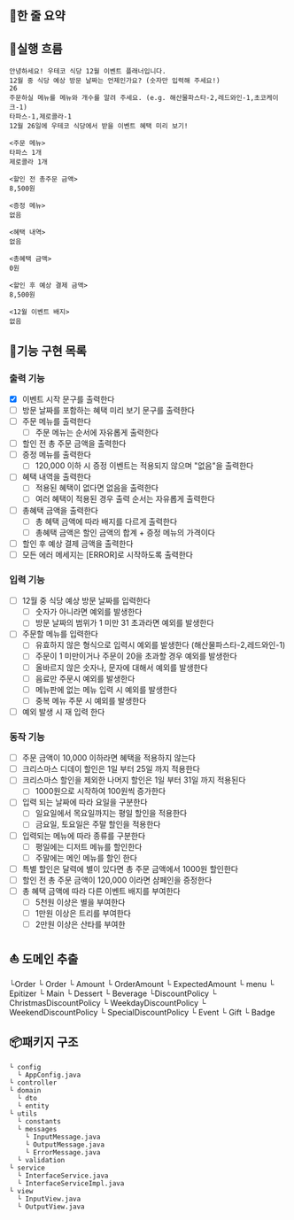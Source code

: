 ## 📮한 줄 요약

## 🚗실행 흐름
```agsl
안녕하세요! 우테코 식당 12월 이벤트 플래너입니다.
12월 중 식당 예상 방문 날짜는 언제인가요? (숫자만 입력해 주세요!)
26 
주문하실 메뉴를 메뉴와 개수를 알려 주세요. (e.g. 해산물파스타-2,레드와인-1,초코케이크-1)
타파스-1,제로콜라-1 
12월 26일에 우테코 식당에서 받을 이벤트 혜택 미리 보기!
 
<주문 메뉴>
타파스 1개
제로콜라 1개

<할인 전 총주문 금액>
8,500원
 
<증정 메뉴>
없음
 
<혜택 내역>
없음
 
<총혜택 금액>
0원
 
<할인 후 예상 결제 금액>
8,500원
 
<12월 이벤트 배지>
없음
```
## 🚀기능 구현 목록
### 출력 기능
- [x] 이벤트 시작 문구를 출력한다
- [ ] 방문 날짜를 포함하는 혜택 미리 보기 문구를 출력한다
- [ ] 주문 메뉴를 출력한다
  - [ ] 주문 메뉴는 순서에 자유롭게 출력한다
- [ ] 할인 전 총 주문 금액을 출력한다
- [ ] 증정 메뉴를 출력한다
  - [ ] 120,000 이하 시 증정 이벤트는 적용되지 않으며 "없음"을 출력한다
- [ ] 혜택 내역을 출력한다
  - [ ] 적용된 혜택이 없다면 없음을 출력한다
  - [ ] 여러 혜택이 적용된 경우 출력 순서는 자유롭게 출력한다
- [ ] 총혜택 금액을 출력한다
  - [ ] 총 혜택 금액에 따라 배지를 다르게 출력한다
  - [ ] 총혜택 금액은 할인 금액의 합계 + 증정 메뉴의 가격이다
- [ ] 할인 후 예상 결제 금액을 출력한다
- [ ] 모든 에러 메세지는 [ERROR]로 시작하도록 출력한다
### 입력 기능
- [ ] 12월 중 식당 예상 방문 날짜를 입력한다
    - [ ] 숫자가 아니라면 예외를 발생한다
    - [ ] 방문 날짜의 범위가 1 미만 31 초과라면 예외를 발생한다
- [ ] 주문할 메뉴를 입력한다 
  - [ ] 유효하지 않은 형식으로 입력시 예외를 발생한다 (해산물파스타-2,레드와인-1)
  - [ ] 주문이 1 미만이거나 주문이 20을 초과할 경우 예외를 발생한다
  - [ ] 올바르지 않은 숫자나, 문자에 대해서 예외를 발생한다
  - [ ] 음료만 주문시 예외를 발생한다
  - [ ] 메뉴판에 없는 메뉴 입력 시 예외를 발생한다
  - [ ] 중복 메뉴 주문 시 예외를 발생한다
- [ ] 예외 발생 시 재 입력 한다
### 동작 기능
- [ ] 주문 금액이 10,000 이하라면 혜택을 적용하지 않는다
- [ ] 크리스마스 디데이 할인은 1일 부터 25일 까지 적용한다
- [ ] 크리스마스 할인을 제외한 나머지 할인은 1일 부터 31일 까지 적용된다
  - [ ] 1000원으로 시작하여 100원씩 증가한다
- [ ] 입력 되는 날짜에 따라 요일을 구분한다 
  - [ ] 일요일에서 목요일까지는 평일 할인을 적용한다
  - [ ] 금요일, 토요일은 주말 할인을 적용한다
- [ ] 입력되는 메뉴에 따라 종류를 구분한다
  - [ ] 평일에는 디저트 메뉴를 할인한다
  - [ ] 주말에는 메인 메뉴를 할인 한다 
- [ ] 특별 할인은 달력에 별이 있다면 총 주문 금액에서 1000원 할인한다
- [ ] 할인 전 총 주문 금액이 120,000 이라면 샴페인을 증정한다
- [ ] 총 혜택 금액에 따라 다른 이벤트 배지를 부여한다
  - [ ] 5천원 이상은 별을 부여한다
  - [ ] 1만원 이상은 트리를 부여한다
  - [ ] 2만원 이상은 산타를 부여한
## ⛵️ 도메인 추출
└Order
    └ Order
└ Amount
    └ OrderAmount
    └ ExpectedAmount
└ menu
    └ Epitizer
    └ Main
    └ Dessert
    └ Beverage
└DiscountPolicy
    └ ChristmasDiscountPolicy
    └ WeekdayDiscountPolicy
    └ WeekendDiscountPolicy
    └ SpecialDiscountPolicy
└ Event
    └ Gift
    └ Badge
## 📦패키지 구조
```
└ config
  └ AppConfig.java
└ controller 
└ domain
  └ dto
  └ entity
└ utils
  └ constants
  └ messages
    └ InputMessage.java
    └ OutputMessage.java
    └ ErrorMessage.java
  └ validation
└ service
  └ InterfaceService.java
  └ InterfaceServiceImpl.java
└ view
  └ InputView.java
  └ OutputView.java
 ```